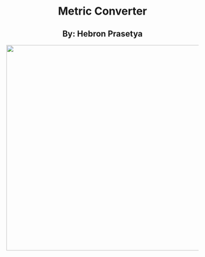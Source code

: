 <h1 align="center"> Metric Converter </h1>
<h2 align="center"> By: Hebron Prasetya </h3>
<p align="center"><img src="https://github.com/123spontanuhuy/Metric_Converter-Hebron_Prasetya-IONIC/blob/master/src/assets/resize.gif" height="540"/></p>

